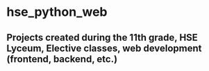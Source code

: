 # hse_python_web
## Projects created during the 11th grade, HSE Lyceum, Elective classes, web development (frontend, backend, etc.)
